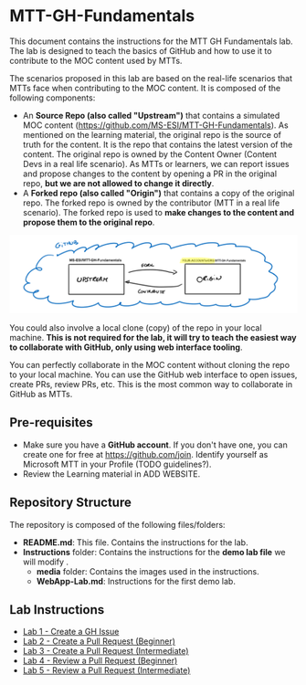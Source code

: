 # MTT-GH-Fundamentals

This document contains the instructions for the MTT GH Fundamentals lab. The lab is designed to teach the basics of GitHub and how to use it to contribute to the MOC content used by MTTs.

The scenarios proposed in this lab are based on the real-life scenarios that MTTs face when contributing to the MOC content. It is composed of the following components:

- An **Source Repo (also called "Upstream")** that contains a simulated MOC content (https://github.com/MS-ESI/MTT-GH-Fundamentals). As mentioned on the learning material, the original repo is the source of truth for the content. It is the repo that contains the latest version of the content. The original repo is owned by the Content Owner (Content Devs in a real life scenario). As MTTs or learners, we can report issues and propose changes to the content by opening a PR in the original repo, **but we are not allowed to change it directly**.
- A **Forked repo (also called "Origin")** that contains a copy of the original repo. The forked repo is owned by the contributor (MTT in a real life scenario). The forked repo is used to **make changes to the content and propose them to the original repo**.

![Upstream and Fork](media/upstreamandfork.png)

You could also involve a local clone (copy) of the repo in your local machine. **This is not required for the lab, it will try to teach the easiest way to collaborate with GitHub, only using web interface tooling**. 

You can perfectly collaborate in the MOC content without cloning the repo to your local machine. You can use the GitHub web interface to open issues, create PRs, review PRs, etc. This is the most common way to collaborate in GitHub as MTTs.


## Pre-requisites
- Make sure you have a **GitHub account**. If you don't have one, you can create one for free at https://github.com/join. Identify yourself as Microsoft MTT in your Profile (TODO guidelines?).
- Review the Learning material in ADD WEBSITE.

## Repository Structure
The repository is composed of the following files/folders:
- **README.md**: This file. Contains the instructions for the lab.
- **Instructions** folder: Contains the instructions for the **demo lab file** we will modify .
    - **media** folder: Contains the images used in the instructions.
    - **WebApp-Lab.md**: Instructions for the first demo lab.

## Lab Instructions

- [Lab 1 - Create a GH Issue](Lab1-Create-GH-Issue.md)
- [Lab 2 - Create a Pull Request (Beginner)](Lab2-Create-PR-Beginner.md)
- [Lab 3 - Create a Pull Request (Intermediate)](Lab3-Create-PR-Intermediate.md)
- [Lab 4 - Review a Pull Request (Beginner)](Lab4-Review-PR-Beginner.md)
- [Lab 5 - Review a Pull Request (Intermediate)](Lab5-Review-PR-Intermediate.md)
